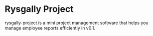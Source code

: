 # Rysgally Project

rysgally-project is a mini project management software that helps you manage employee reports efficiently in v0.1.